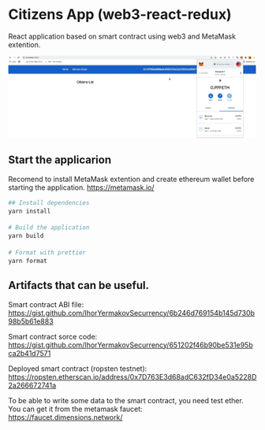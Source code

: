 # Citizens App (web3-react-redux)
React application based on smart contract using web3 and MetaMask extention.
 
 <img   width="1136" alt="Welcome" title="Welcome" src="./asset/764A3C1A-D095-4783-8A44-159BD793F794.jpeg" />


## Start the applicarion
Recomend to install MetaMask extention and create ethereum wallet before starting the application.
https://metamask.io/

```sh
## Install dependencies
yarn install

# Build the application
yarn build

# Format with prettier
yarn format
```
## Artifacts that can be useful.

Smart contract ABI file: 
https://gist.github.com/IhorYermakovSecurrency/6b246d769154b145d730b98b5b61e883 

Smart contract sorce code: 
https://gist.github.com/IhorYermakovSecurrency/651202f46b90be531e95bca2b41d7571 

Deployed smart contract (ropsten testnet): 
https://ropsten.etherscan.io/address/0x7D763E3d68adC632fD34e0a5228D2a266672741a

To be able to write some data to the smart contract, you need test ether.
You can get it from the metamask faucet:
https://faucet.dimensions.network/
